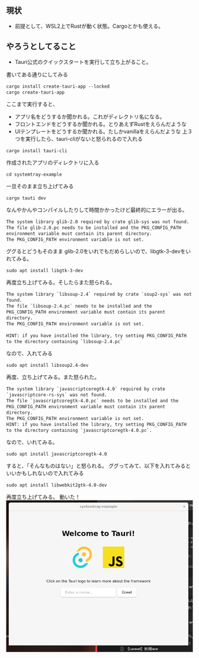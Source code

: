 ## 現状
- 前提として、WSL2上でRustが動く状態。Cargoとかも使える。

## やろうとしてること
- Tauri公式のクイックスタートを実行して立ち上がること。

書いてある通りにしてみる
```
cargo install create-tauri-app --locked
cargo create-tauri-app
```
ここまで実行すると、
- アプリ名をどうするか聞かれる。これがディレクトリ名になる。
- フロントエンドをどうするか聞かれる。とりあえずRustをえらんだような
- UIテンプレートをどうするか聞かれる。たしかvanillaをえらんだような
上３つを実行したら、tauri-cliがないと怒られるので入れる
```
cargo install tauri-cli
```
作成されたアプリのディレクトリに入る
```
cd systemtray-example
```
一旦そのまま立ち上げてみる
```
cargo tauti dev
```
なんやかんやコンパイルしたりして時間かかったけど最終的にエラーが出る。
```
The system library glib-2.0 required by crate glib-sys was not found.
The file glib-2.0.pc needs to be installed and the PKG_CONFIG_PATH environment variable must contain its parent directory.
The PKG_CONFIG_PATH environment variable is not set.
```
ググるとどうもそのまま glib-2.0をいれでもだめらしいので、libgtk-3-devをいれてみる。
```
sudo apt install libgtk-3-dev
```
再度立ち上げてみる。そしたらまた怒られる。
```
The system library `libsoup-2.4` required by crate `soup2-sys` was not found.
The file `libsoup-2.4.pc` needs to be installed and the PKG_CONFIG_PATH environment variable must contain its parent directory.
The PKG_CONFIG_PATH environment variable is not set.

HINT: if you have installed the library, try setting PKG_CONFIG_PATH to the directory containing `libsoup-2.4.pc`
```
なので、入れてみる
```
sudo apt install libsoup2.4-dev
```
再度、立ち上げてみる。また怒られた。
```
The system library `javascriptcoregtk-4.0` required by crate `javascriptcore-rs-sys` was not found.
The file `javascriptcoregtk-4.0.pc` needs to be installed and the PKG_CONFIG_PATH environment variable must contain its parent directory.
The PKG_CONFIG_PATH environment variable is not set.
HINT: if you have installed the library, try setting PKG_CONFIG_PATH to the directory containing `javascriptcoregtk-4.0.pc`.
```
なので、いれてみる。
```
sudo apt install javascriptcoregtk-4.0
```
すると、「そんなものはない」と怒られる。
ググってみて、以下を入れてみるといいかもしれないので入れてみる
```
sudo apt install libwebkit2gtk-4.0-dev
```
再度立ち上げてみる。
動いた！
![うごいた](image.png)
